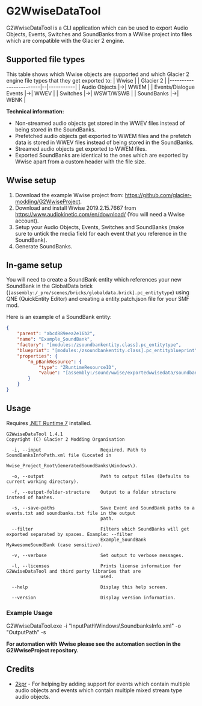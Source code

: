 # G2WwiseDataTool
G2WwiseDataTool is a CLI application which can be used to export Audio Objects, Events, Switches and SoundBanks from a WWise project into files which are compatible with the Glacier 2 engine.

## Supported file types
This table shows which Wwise objects are supported and which Glacier 2 engine file types that they get exported to:
| Wwise                  |  | Glacier 2 |
|------------------------|--|-----------|
| Audio Objects          |->| WWEM      |
| Events/Dialogue Events |->| WWEV      |
| Switches               |->| WSWT/WSWB |
| SoundBanks             |->| WBNK      |

**Technical information:**
- Non-streamed audio objects get stored in the WWEV files instead of being stored in the SoundBanks.
- Prefetched audio objects get exported to WWEM files and the prefetch data is stored in WWEV files instead of being stored in the SoundBanks.
- Streamed audio objects get exported to WWEM files.
- Exported SoundBanks are identical to the ones which are exported by Wwise apart from a custom header with the file size.

## Wwise setup
1. Download the example Wwise project from: https://github.com/glacier-modding/G2WwiseProject.
2. Download and install Wwise 2019.2.15.7667 from https://www.audiokinetic.com/en/download/ (You will need a Wwise account).
3. Setup your Audio Objects, Events, Switches and SoundBanks (make sure to untick the media field for each event that you reference in the SoundBank).
4. Generate SoundBanks.

## In-game setup
You will need to create a SoundBank entity which references your new SoundBank in the GlobalData brick (`[assembly:/_pro/scenes/bricks/globaldata.brick].pc_entitytype`) using QNE (QuickEntity Editor) and creating a entity.patch.json file for your SMF mod.

Here is an example of a SoundBank entity:
```json
{
	"parent": "abcd889eea2e16b2",
	"name": "Example_SoundBank",
	"factory": "[modules:/zsoundbankentity.class].pc_entitytype",
	"blueprint": "[modules:/zsoundbankentity.class].pc_entityblueprint",
	"properties": {
		"m_pBankResource": {
			"type": "ZRuntimeResourceID",
			"value": "[assembly:/sound/wwise/exportedwwisedata/soundbanks/globaldata/example_soundbank.wwisesoundbank].pc_wwisebank"
		}
	}
}
```

## Usage
Requires [.NET Runtime 7](https://dotnet.microsoft.com/en-us/download/dotnet/7.0) installed.

```
G2WwiseDataTool 1.4.1
Copyright (C) Glacier 2 Modding Organisation

  -i, --input                      Required. Path to SoundBanksInfoPath.xml file (Located in
                                   Wwise_Project_Root\GeneratedSoundBanks\Windows\).

  -o, --output                     Path to output files (Defaults to current working directory).

  -f, --output-folder-structure    Output to a folder structure instead of hashes.

  -s, --save-paths                 Save Event and SoundBank paths to a events.txt and soundbanks.txt file in the output
                                   path.

  --filter                         Filters which SoundBanks will get exported separated by spaces. Example: --filter
                                   Example_SoundBank MyAwesomeSoundBank (case sensitive).

  -v, --verbose                    Set output to verbose messages.

  -l, --licenses                   Prints license information for G2WwiseDataTool and third party libraries that are
                                   used.

  --help                           Display this help screen.

  --version                        Display version information.
```

### Example Usage
G2WwiseDataTool.exe -i "InputPath\Windows\SoundbanksInfo.xml" -o "OutputPath" -s

**For automation with Wwise please see the automation section in the G2WwiseProject repository.**

## Credits
- [2kpr](https://github.com/2kpr) - For helping by adding support for events which contain multiple audio objects and events which contain multiple mixed stream type audio objects.